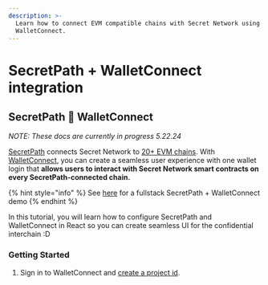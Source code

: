 ```yaml
---
description: >-
  Learn how to connect EVM compatible chains with Secret Network using
  WalletConnect.
---
```


# SecretPath + WalletConnect  integration

## SecretPath 🤝 WalletConnect

_NOTE: These docs are currently in progress 5.22.24_

[SecretPath](https://docs.scrt.network/secret-network-documentation/confidential-computing-layer/ethereum-evm-developer-toolkit/basics/cross-chain-messaging/secretpath) connects Secret Network to [20+ EVM chains](https://docs.scrt.network/secret-network-documentation/confidential-computing-layer/ethereum-evm-developer-toolkit/supported-networks). With [WalletConnect](https://docs.walletconnect.com/), you can create a seamless user experience with one wallet login that **allows users to interact with Secret Network smart contracts on every SecretPath-connected chain.**&#x20;

{% hint style="info" %}
See [here](https://secretpath-ballz.vercel.app/) for a fullstack SecretPath + WalletConnect demo
{% endhint %}

In this tutorial, you will learn how to configure SecretPath and WalletConnect in React so you can create seamless UI for the confidential interchain :D&#x20;

### Getting Started

1. Sign in to WalletConnect and [create a project id](https://cloud.walletconnect.com/app/27f56376-f9af-4cb1-b506-0dbed71896ba/project/a3bd111f-1e08-4c14-88cd-98acbd2b7a8a).&#x20;
